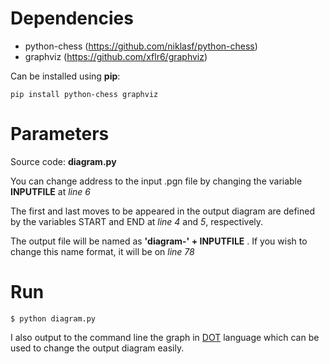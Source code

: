 # Dependencies
* python-chess (https://github.com/niklasf/python-chess)
* graphviz (https://github.com/xflr6/graphviz)

Can be installed using **pip**:
```
pip install python-chess graphviz 
```

# Parameters
Source code: **diagram.py**

You can change address to the input .pgn file by changing the variable **INPUTFILE** at _line 6_ 

The first and last moves to be appeared in the output diagram are defined by the variables START and END at _line 4_ and _5_, respectively.

The output file will be named as **'diagram-' + INPUTFILE** . If you wish to change this name format, it will be on _line 78_

# Run
```
$ python diagram.py
```

I also output to the command line the graph in [DOT](https://www.graphviz.org/doc/info/lang.html) language which can be used to change the output diagram easily.
